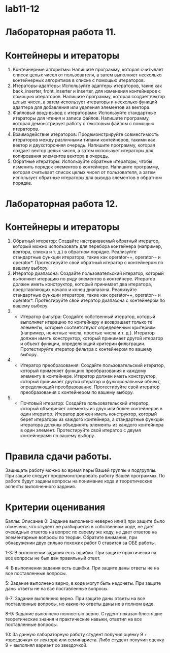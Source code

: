 # lab11-12

# Лабораторная работа 11.
# Контейнеры и итераторы

1. Контейнерные алгоритмы:
Напишите программу, которая считывает список целых чисел от пользователя, а затем выполняет несколько контейнерных алгоритмов в списке с помощью итераторов.
2. Итераторы-адаптеры:
Используйте адаптеры итераторов, такие как back_inserter, front_inserter и inserter, для изменения контейнеров с помощью итераторов. Напишите программу, которая создает вектор целых чисел, а затем использует итераторы и несколько функций адаптера для добавления или удаления элементов из вектора.
3. Файловый ввод-вывод с итераторами:
Используйте стандартные итераторы для чтения и записи файлов. Напишите программу, которая демонстрирует работу с текстовым файлом с помощью итераторов.
4. Взаимодействие итераторов:
Продемонстрируйте совместимость итераторов между различными типами контейнеров, такими как вектор и двухсторонняя очередь. Напишите программу, которая создает вектор целых чисел, а затем использует итераторы для копирования элементов вектора в очередь.
5. Обратные итераторы:
Используйте обратные итераторы, чтобы изменить порядок элементов в контейнере. Напишите программу, которая считывает список целых чисел от пользователя, а затем использует обратные итераторы для вывода элементов в обратном порядке. 

# Лабораторная работа 12.
# Контейнеры и итераторы

1. Обратный итератор:
Создайте настраиваемый обратный итератор, который можно использовать для перебора контейнера (например, вектора, списка и т. д.) в обратном порядке. Реализуйте стандартные функции итератора, такие как operator++, operator-- и operator*. Протестируйте свой обратный итератор с контейнером по вашему выбору.
2. Итератор диапазона:
Создайте пользовательский итератор, который выполняет итерацию по ряду элементов в контейнере. Итератор должен иметь конструктор, который принимает два итератора, представляющих начало и конец диапазона. Реализуйте стандартные функции итератора, такие как operator++, operator-- и operator*. Протестируйте свой итератор диапазона с контейнером по вашему выбору.
3. * Итератор фильтра:
Создайте собственный итератор, который выполняет итерацию по контейнеру и возвращает только те элементы, которые соответствуют определенным критериям (например, нечетные числа, простые числа и т. д.). Итератор должен иметь конструктор, который принимает другой итератор и объект функции, определяющий критерии фильтрации. Протестируйте итератор фильтра с контейнером по вашему выбору.
4. * Итератор преобразования:
Создайте пользовательский итератор, который применяет функцию преобразования к каждому элементу в контейнере. Итератор должен иметь конструктор, который принимает другой итератор и функциональный объект, определяющий преобразование. Протестируйте свой итератор преобразования с контейнером по вашему выбору.
5. * Почтовый итератор:
Создайте пользовательский итератор, который объединяет элементы из двух или более контейнеров в один итератор. Итератор должен иметь конструктор, который берет итераторы из каждого контейнера, а стандартные функции итератора должны объединять элементы из каждого контейнера в один элемент. Протестируйте свой итератор с двумя контейнерами по вашему выбору.

# Правила сдачи работы. 
Защищать работу можно во время пары Вашей группы и подгруппы. При защите следует продемонстрировать работу Вашей программы. По работе будут заданы вопросы на понимание кода и теоретические аспекты выполненного задания.

# Критерии оценивания
Баллы: Описание
0: Задание выполнено неверно или(!) при защите было отмечено, что студент не разбирается в собственном коде, не дает очевидных ответов на вопрос по своему же коду, не дает ответов на элементарные вопросы по теории. Обратите внимание, при обнаружении двух сильно похожих работ 0 ставится за ОБЕ работы. 

1-3:	В выполнении задания есть ошибки. При защите практически на все вопросы не был дан правильный ответ.

4:	В выполнении задания есть ошибки. При защите даны ответы не на все поставленные вопросы.

5:	Задание выполнено верно, в коде могут быть недочеты. При защите даны ответы не на все поставленные вопросы.

6-7:	Задание выполнено верно. При защите даны ответы на все поставленные вопросы, но какие-то ответы даны не в полном виде.

8-9:	Задание выполнено полностью верно. Студент показал блестящие теоретические знания и практические навыки, ответил на все поставленные вопросы.

10:	За данную лабораторную работу студент получил оценку 9 + «звездочка» от лектора или семинариста. Либо студент получил оценку 9 + выполнял вариант со звездочкой. 


